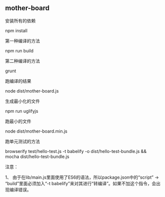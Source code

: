 mother-board
---------------------

安装所有的依赖

npm install

第一种编译的方法

npm run build

第二种编译的方法

grunt

跑编译的结果

node dist/mother-board.js

生成最小化的文件

npm run uglifyjs

跑最小的文件

node dist/mother-board.min.js

跑单元测试的方法

browserify test/hello-test.js -t babelify -o dist/hello-test-bundle.js && mocha dist/hello-test-bundle.js

注意：

1、 由于在lib/main.js里面使用了ES6的语法，所以package.json中的“script” -> “build”里面必须加入“-t babelify”来对其进行“转编译”。如果不加这个指令，会出现编译错误。


